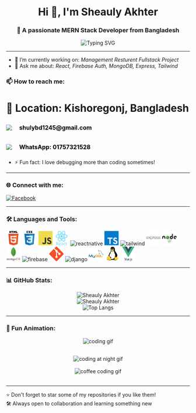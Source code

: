 <h1 align="center">Hi 👋, I'm Sheauly Akhter</h1>
<h3 align="center">🚀 A passionate MERN Stack Developer from Bangladesh</h3>

<p align="center">
  <img src="https://readme-typing-svg.herokuapp.com?font=Fira+Code&weight=500&size=22&pause=1000&color=0D98BA&center=true&vCenter=true&width=500&lines=React+Developer+💙;MERN+Stack+Expert+💻;Open+Source+Contributor+🌱;Lifelong+Learner+📚" alt="Typing SVG" />
</p>

---

- 🔭 I’m currently working on: *Management Resturent Fullstack Project*
- 💬 Ask me about: *React, Firebase Auth, MongoDB, Express, Tailwind*
### 📫 How to reach me:

<div style="text-align: left;">
  <h1>📍 Location: Kishoregonj, Bangladesh</h1>
  <a href="mailto:shulybd1245@gmail.com" target="_blank" style="text-decoration: none; display: inline-flex; align-items: center; justify-content: center; margin: 8px 0;">
    <img src="https://img.icons8.com/fluency/48/gmail-new.png" width="28" />
    <span style="font-weight: bold; font-size: 16px; margin-left: 8px; color: black;">shulybd1245@gmail.com</span>
  </a>
  <br /><br />
  <a href="https://wa.me/8801611960330" target="_blank" style="text-decoration: none; display: inline-flex; align-items: center; justify-content: center; margin: 8px 0;">
    <img src="https://img.icons8.com/color/48/whatsapp--v1.png" width="28" />
    <span style="font-weight: bold; font-size: 16px; margin-left: 8px; color: black;">WhatsApp: 01757321528</span>
  </a>
</div>


- ⚡ Fun fact: I love debugging more than coding sometimes!

---

### 🌐 Connect with me:

<p align="left">
  <a href="https://www.facebook.com/sheauly.akhter.7" target="_blank">
    <img src="https://img.shields.io/badge/Facebook-%231877F2.svg?style=for-the-badge&logo=facebook&logoColor=white" alt="Facebook"/>
  </a>
 
</p>

---

### 🛠 Languages and Tools:

<p align="left">
  <img src="https://raw.githubusercontent.com/devicons/devicon/master/icons/html5/html5-original-wordmark.svg" alt="html5" width="40" height="40"/>
  <img src="https://raw.githubusercontent.com/devicons/devicon/master/icons/css3/css3-original-wordmark.svg" alt="css3" width="40" height="40"/>
  <img src="https://raw.githubusercontent.com/devicons/devicon/master/icons/javascript/javascript-original.svg" alt="javascript" width="40" height="40"/>
  <img src="https://raw.githubusercontent.com/devicons/devicon/master/icons/react/react-original-wordmark.svg" alt="react" width="40" height="40"/>
  <img src="https://reactnative.dev/img/header_logo.svg" alt="reactnative" width="40" height="40"/>
  <img src="https://raw.githubusercontent.com/devicons/devicon/master/icons/typescript/typescript-original.svg" alt="typescript" width="40" height="40"/>
  <img src="https://www.vectorlogo.zone/logos/tailwindcss/tailwindcss-icon.svg" alt="tailwind" width="40" height="40"/>
  <img src="https://raw.githubusercontent.com/devicons/devicon/master/icons/express/express-original-wordmark.svg" alt="express" width="40" height="40"/>
  <img src="https://raw.githubusercontent.com/devicons/devicon/master/icons/nodejs/nodejs-original-wordmark.svg" alt="nodejs" width="40" height="40"/>
  <img src="https://raw.githubusercontent.com/devicons/devicon/master/icons/mongodb/mongodb-original-wordmark.svg" alt="mongodb" width="40" height="40"/>
  <img src="https://www.vectorlogo.zone/logos/firebase/firebase-icon.svg" alt="firebase" width="40" height="40"/>
  <img src="https://raw.githubusercontent.com/devicons/devicon/master/icons/git/git-original.svg" alt="git" width="40" height="40"/>
  <img src="https://cdn.worldvectorlogo.com/logos/django.svg" alt="django" width="40" height="40"/>
  <img src="https://raw.githubusercontent.com/devicons/devicon/master/icons/mysql/mysql-original-wordmark.svg" alt="mysql" width="40" height="40"/>
  <img src="https://raw.githubusercontent.com/devicons/devicon/master/icons/linux/linux-original.svg" alt="linux" width="40" height="40"/>
  <img src="https://raw.githubusercontent.com/devicons/devicon/master/icons/vuejs/vuejs-original-wordmark.svg" alt="vuejs" width="40" height="40"/>
</p>

---

### 📊 GitHub Stats:

<p align="center">
  <img src="https://github-readme-stats.vercel.app/api?username=sheauly&show_icons=true&theme=radical" alt="Sheauly Akhter" />
  <br />
  <img src="https://github-readme-streak-stats.herokuapp.com/?user=
sheauly&theme=radical" alt="Sheauly Akhter" />
  <br />
  <img src="https://github-readme-stats.vercel.app/api/top-langs/?username=sheauly&layout=compact&theme=radical" alt="Top Langs" />
</p>

---

### 🧠 Fun Animation:

<p align="center">
  <!-- Coding GIF -->
  <img src="https://raw.githubusercontent.com/abhisheknaiidu/abhisheknaiidu/master/code.gif" width="450" alt="coding gif"/>
  <br /><br />

  <p align="center">
  <!-- Coding at Night -->
  <img src="https://media.giphy.com/media/L1R1tvI9svkIWwpVYr/giphy.gif" width="450" alt="coding at night gif"/>
  <br /><br />

 <!-- Coffee + Coding -->
  <img src="https://media.giphy.com/media/f3iwJFOVOwuy7K6FFw/giphy.gif" width="450" alt="coffee coding gif"/>
  <br /><br />
</p>

---

⭐ Don't forget to star some of my repositories if you like them!  
🛠 Always open to collaboration and learning something new
